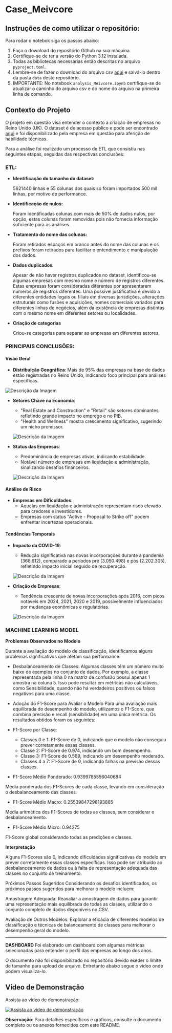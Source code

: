 
# Case_Meivcore

## Instruções de como utilizar o repositório:

Para rodar o notebok siga os passos abaixo:

1. Faça o download do repositório Github na sua máquina.
2. Certifique-se de ter a versão do Python 3.12 instalada.
3. Todas as bibliotecas necessárias então descritas no arquivo `pyproject.toml`.
4. Lembre-se de fazer o download do arquivo csv [aqui](https://click.api.drift.com/click/e21b0ef0-2218-4578-b02a-6082454a8f2d?u=http%3A%2F%2Fdownload.companieshouse.gov.uk%2Fen_output.html&h=f0fb4708ebae07eacd660f229c0d02f5) e salvá-lo dentro da pasta `data` deste repositório. 
5. IMPORTANTE: No notebook `analysis_Meivcore.ipynb` certifique-se de atualizar o caminho do arquivo csv e do nome do arquivo na primeira linha de comando. 

## Contexto do Projeto

O projeto em questão visa entender o contexto a criação de empresas no Reino Unido (UK). O dataset é de acesso público e pode ser encontrado [aqui](https://click.api.drift.com/click/e21b0ef0-2218-4578-b02a-6082454a8f2d?u=http%3A%2F%2Fdownload.companieshouse.gov.uk%2Fen_output.html&h=f0fb4708ebae07eacd660f229c0d02f5) e foi disponibilizado pela empresa em questão para aferição de habilidade técnicas.

Para a análise foi realizado um processo de ETL que consistiu nas seguintes etapas, seguidas das respectivas conclusões:

### ETL:
- **Identificação do tamanho do dataset:**

    5621440 linhas e 55 colunas dos quais só foram importados 500 mil linhas, por motivo de performance.

- **Identificação de nulos:** 

    Foram identificadas colunas com mais de 50% de dados nulos, por opção, estas colunas foram removidas pois não fornecia informação suficiente para as análises.

- **Tratamento do nome das colunas:**

    Foram retirados espaços em branco antes do nome das colunas e os prefixos foram retirados para facilitar o entendimento e manipulação dos dados.

- **Dados duplicados:**

    Apesar de não haver registros duplicados no dataset, identificou-se algumas empresas com mesmo nome e número de registros diferentes. Estas empresas foram consideradas diferentes por apresentarem números de registros diferentes. Uma possível justificativa é devido a diferentes entidades legais ou filiais em diversas jurisdições, alterações estruturais como fusões e aquisições, nomes comerciais variados para diferentes linhas de negócios, além da existência de empresas distintas com o mesmo nome em diferentes setores ou localidades.

- **Criação de categorias**

    Criou-se categorias para separar as empresas em diferentes setores.

 ### PRINCIPAIS CONCLUSÕES:

#### Visão Geral

- **Distribuição Geográfica**: Mais de 95% das empresas na base de dados estão registradas no Reino Unido, indicando foco principal para análises específicas.

![Descrição da Imagem](pics/image.png)


- **Setores Chave na Economia**:
  - "Real Estate and Construction" e "Retail" são setores dominantes, refletindo grande impacto no emprego e no PIB.
  - "Health and Wellness" mostra crescimento significativo, sugerindo um nicho promissor.

  ![Descrição da Imagem](pics/image-1.png)


- **Status das Empresas**:
  - Predominância de empresas ativas, indicando estabilidade.
  - Notável número de empresas em liquidação e administração, sinalizando desafios financeiros.

  ![Descrição da Imagem](pics/image-2.png)


#### Análise de Risco

- **Empresas em Dificuldades**:
  - Aquelas em liquidação e administração representam risco elevado para credores e investidores.
  - Empresas com status "Active - Proposal to Strike off" podem enfrentar incertezas operacionais.



#### Tendências Temporais

- **Impacto da COVID-19**:
  - Redução significativa nas novas incorporações durante a pandemia (368.612), comparado a períodos pré (3.050.498) e pós (2.202.305), refletindo impacto inicial seguido de recuperação.

  ![Descrição da Imagem](pics/image-4.png)


- **Criação de Empresas**:
  - Tendência crescente de novas incorporações após 2016, com picos notáveis em 2024, 2021, 2020 e 2019, possivelmente influenciados por mudanças econômicas e regulatórias.

  ![Descrição da Imagem](pics/image-3.png)


### MACHINE LEARNING MODEL

**Problemas Observados no Modelo**

Durante a avaliação do modelo de classificação, identificamos alguns problemas significativos que afetam sua performance:

- Desbalanceamento de Classes: Algumas classes têm um número muito baixo de exemplos no conjunto de dados. Por exemplo, a classe representada pela linha 0 na matriz de confusão possui apenas 1 amostra na coluna 5. Isso pode resultar em métricas não calculáveis, como Sensibilidade, quando não há verdadeiros positivos ou falsos negativos para uma classe.

- Adoção do F1-Score para Avaliar o Modelo
Para uma avaliação mais equilibrada do desempenho do modelo, utilizamos o F1-Score, que combina precisão e recall (sensibilidade) em uma única métrica. Os resultados obtidos foram os seguintes:

- F1-Score por Classe:

    - Classes 0 e 1: F1-Score de 0, indicando que o modelo não conseguiu prever corretamente essas classes.
    - Classe 2: F1-Score de 0.974, indicando um bom desempenho.
    - Classe 3: F1-Score de 0.569, indicando um desempenho moderado.
    - Classes 4 a 7: F1-Score de 0, indicando falhas na previsão dessas classes.

- F1-Score Médio Ponderado: 0.9399785556040684

Média ponderada dos F1-Scores de cada classe, levando em consideração o desbalanceamento das classes.

- F1-Score Médio Macro: 0.25539847298193885

Média aritmética dos F1-Scores de todas as classes, sem considerar o desbalanceamento.

- F1-Score Médio Micro: 0.94275

F1-Score global considerando todas as predições e classes.

**Interpretação**

Alguns F1-Scores são 0, indicando dificuldades significativas do modelo em prever corretamente essas classes específicas. Isso pode ser atribuído ao desbalanceamento de dados ou à falta de representação adequada das classes no conjunto de treinamento.

Próximos Passos Sugeridos
Considerando os desafios identificados, os próximos passos sugeridos para melhorar o modelo incluem:

Amostragem Adequada: Reavaliar a amostragem de dados para garantir uma representação mais equilibrada de todas as classes, utilizando o conjunto completo de dados disponíveis no CSV.

Avaliação de Outros Modelos: Explorar a eficácia de diferentes modelos de classificação e técnicas de balanceamento de classes para melhorar o desempenho geral do modelo.

---
**DASHBOARD**
Foi elaborado um dashboard com algumas métricas selecionadas para entender o perfil das empresas ao longo dos anos.

O documento não foi disponibilizado no repositório devido exeder o limite de tamanho para upload de arquivo. Entretanto abaixo segue o vídeo onde podem visualiza-lo.

## Vídeo de Demonstração

Assista ao vídeo de demonstração:

[![Assista ao vídeo de demonstração](https://img.youtube.com/vi/YOUTUBE_VIDEO_ID_HERE/0.jpg)](https://github.com/VanGaigher/technical_case/raw/main/dashboard.mp4)

**Observação**: Para detalhes específicos e gráficos, consulte o documento completo ou os anexos fornecidos com este README.

